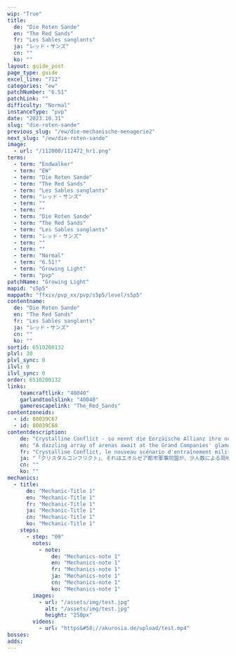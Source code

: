 ```yaml
---
wip: "True"
title:
  de: "Die Roten Sande"
  en: "The Red Sands"
  fr: "Les Sables sanglants"
  ja: "レッド・サンズ"
  cn: ""
  ko: ""
layout: guide_post
page_type: guide
excel_line: "712"
categories: "ew"
patchNumber: "6.51"
patchLink: ""
difficulty: "Normal"
instanceType: "pvp"
date: "2023.10.31"
slug: "die-roten-sande"
previous_slug: "/ew/die-mechanische-menagerie2"
next_slug: "/ew/die-roten-sande"
image:
  - url: "/112000/112472_hr1.png"
terms:
  - term: "Endwalker"
  - term: "EW"
  - term: "Die Roten Sande"
  - term: "The Red Sands"
  - term: "Les Sables sanglants"
  - term: "レッド・サンズ"
  - term: ""
  - term: ""
  - term: "Die Roten Sande"
  - term: "The Red Sands"
  - term: "Les Sables sanglants"
  - term: "レッド・サンズ"
  - term: ""
  - term: ""
  - term: "Normal"
  - term: "6.51!"
  - term: "Growing Light"
  - term: "pvp"
patchName: "Growing Light"
mapid: "s5p5"
mappath: "ffxiv/pvp_xx/pvp/s5p5/level/s5p5"
contentname:
  de: "Die Roten Sande"
  en: "The Red Sands"
  fr: "Les Sables sanglants"
  ja: "レッド・サンズ"
  cn: ""
  ko: ""
sortid: 6510200132
plvl: 30
plvl_sync: 0
ilvl: 0
ilvl_sync: 0
order: 6510200132
links:
    teamcraftlink: "40040"
    garlandtoolslink: "40040"
    gamerescapelink: "The_Red_Sands"
contentzoneids:
  - id: 80039C67
  - id: 80039C68
contentdescription:
    de: "Crystalline Conflict - so nennt die Eorzäische Allianz ihre neueste Gefechtsübung, die ein Scharmützel zwischen zwei kleinen Trupps simuliert. Es gilt, ein hitziges Schlachtfeld voller magischer Mechanismen zu dominieren und einen Kristall, der das Herzstück der Übung darstellt, sicher an sein Ziel zu bringen!<br/><br/><br/><br/>※ Siegessterne und Kristallpunkte werden je nach Ausgang der Partie bestimmt.<br/><br/>※ Es werden Gegner mit ähnlichem Rang und Kampfklasse vermittelt.<br/><br/>※ Gruppen werden nach ausgewogener Rollenverteilung und ähnlichem Rang, Kampfklasse und Kristallpunkten gebildet."
    en: "A dazzling array of arenas await at the Grand Companies' glamour-woven tactical training grounds. Designed with adventurers in mind, these strategic confrontations of but few competitors make for a thrilling challenge for newcome pups and Wolves' Den regulars alike.<br/><br/><br/><br/>At the end of the crystal line, who will stand victorious? Will it be you?<br/><br/><br/><br/>※Match results will affect Rising Stars and Crystal Credit.<br/><br/>※Players with comparable PvP tiers and risers will be matched with one another.<br/><br/>※Parties will be sorted by role, tier, riser, and credit to ensure relatively equal averages."
    fr: "Crystalline Conflict, le nouveau scénario d'entraînement militaire imaginé par l'Alliance éorzéenne, met en scène de petites escouades se livrant de féroces escarmouches. Il ne s'agit pas simplement de vaincre l'équipe adverse, mais d'acheminer une ressource clef unique, le cristal tactique, jusqu'à l'objectif; le tout dans des décors variés, fruits d'un illusionnisme de haut vol. Aux armes, combattants, la victoire se trouve au bout du chemin!<br/><br/><br/><br/>* Vos étoiles de victoire et vos points de cristal évolueront en fonction du résultat de la partie.<br/><br/>* Vos adversaires seront sélectionnés parmi des joueurs d'échelon et de palier proches.<br/><br/>* Les joueurs seront répartis en fonction de leur rôle, échelon, palier et points de cristal de façon à obtenir des équipes équilibrées."
    ja: "「クリスタルコンフリクト」、それはエオルゼア都市軍事同盟が、少人数による局地戦を想定した新たなる模擬戦である。既存の対人戦闘に、重要物資「タクティカルクリスタル」を確保して目的地に移送するという戦略要素を加味。最新の幻影投射技術で再現された、多彩な環境下で勝利を目指せ！<br/><br/><br/><br/>※試合の勝敗で勝ち星やクリスタルポイントが変動します。<br/><br/>※対戦相手とのマッチングは階級や階位が近い相手と行われます。<br/><br/>※パーティ同士のロール構成、階級、階位、クリスタルポイントが近くなるように、メンバー分けが行われます。"
    cn: ""
    ko: ""
mechanics:
  - title:
      de: "Mechanic-Title 1"
      en: "Mechanic-Title 1"
      fr: "Mechanic-Title 1"
      ja: "Mechanic-Title 1"
      cn: "Mechanic-Title 1"
      ko: "Mechanic-Title 1"
    steps:
      - step: "09"
        notes:
          - note:
              de: "Mechanics-note 1"
              en: "Mechanics-note 1"
              fr: "Mechanics-note 1"
              ja: "Mechanics-note 1"
              cn: "Mechanics-note 1"
              ko: "Mechanics-note 1"
        images:
          - url: "/assets/img/test.jpg"
            alt: "/assets/img/test.jpg"
            height: "250px"
        videos:
          - url: "https&#58;//akurosia.de/upload/test.mp4"
bosses:
adds:
---
```

